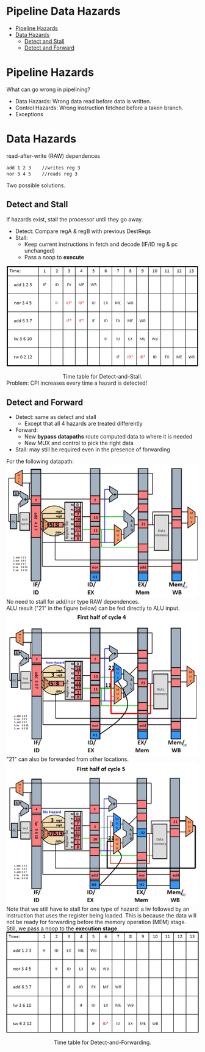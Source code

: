 # Pipeline Data Hazards
<!-- TOC -->

- [Pipeline Hazards](#pipeline-hazards)
- [Data Hazards](#data-hazards)
    - [Detect and Stall](#detect-and-stall)
    - [Detect and Forward](#detect-and-forward)

<!-- /TOC -->
# Pipeline Hazards
What can go wrong in pipelining?
- Data Hazards: Wrong data read before data is written.
- Control Hazards: Wrong instruction fetched before a taken branch.
- Exceptions
# Data Hazards
read-after-write (RAW) dependences
```
add 1 2 3    //writes reg 3
nor 3 4 5    //reads reg 3
```
Two possible solutions.
## Detect and Stall
If hazards exist, stall the processor until they go away.
- Detect: Compare regA & regB with previous DestRegs
- Stall:
    - Keep current instructions in fetch and decode (IF/ID reg & pc unchanged)
    - Pass a noop to **execute**
    
![](hazard_detected.jpg)</br>
<center>Time table for Detect-and-Stall.</center>
Problem: CPI increases every time a hazard is detected!

## Detect and Forward
- Detect: same as detect and stall
    - Except that all 4 hazards are treated differently
- Forward:
    - New **bypass datapaths** route computed data to where it is needed
    - New MUX and control to pick the right data
- Stall: may still be required even in the presence of forwarding

For the following datapath:</br>
![](datapath.jpg)</br>
No need to stall for add/nor type RAW dependences.</br>
ALU result ("21" in the figure below) can be fed directly to ALU input.</br>
![](add_one_cycle.jpg)</br>
"21" can also be forwarded from other locations. </br>
![](add_two_cycles.jpg)</br>
Note that we still have to stall for one type of hazard: a lw followed by an instruction that uses the register being loaded. This is because the data will not be ready for forwarding before the memory operation (MEM) stage.</br>
Still, we pass a noop to the **execution stage**.</br>
![](forwarding_table.jpg)</br>
<center>Time table for Detect-and-Forwarding.</center>

